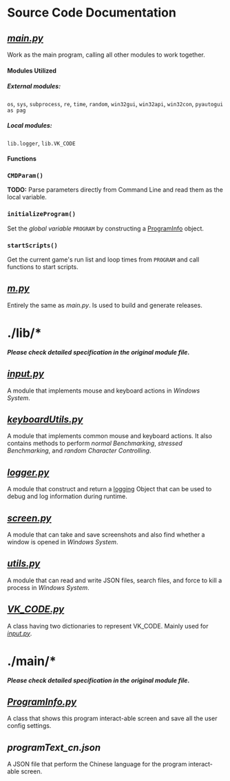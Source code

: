 # Source Code Documentation

## [_main.py_](/main.py)

Work as the main program, calling all other modules to work together.

#### Modules Utilized

##### External modules:
`os`, `sys`, `subprocess`, `re`, `time`, `random`,
`win32gui`, `win32api`, `win32con`, `pyautogui as pag`

##### Local modules:
`lib.logger`, `lib.VK_CODE`

#### Functions

### `CMDParam()`

**TODO:** Parse parameters directly from Command Line and read them as the local variable.

### `initializeProgram()`

Set the _global variable_ `PROGRAM` by constructing a [ProgramInfo](./main/ProgramInfo.py) object.

### `startScripts()`

Get the current game's run list and loop times from `PROGRAM` and call functions to start scripts.

## [_m.py_](/m.py)

Entirely the same as _main.py_. Is used to build and generate releases.

# ./lib/*

***Please check detailed specification in the original module file.***

## [_input.py_](/docs/source_code/lib/input.md)

A module that implements mouse and keyboard actions in _Windows System_.

## [_keyboardUtils.py_](/docs/source_code/lib/keyboardUtils.md)

A module that implements common mouse and keyboard actions. It also contains methods to perform _normal Benchmarking_, _stressed Benchmarking_, and _random Character Controlling_.

## [_logger.py_](/docs/source_code/lib/logger.md)

A module that construct and return a [logging](https://docs.python.org/3.5/library/logging.html) Object that can be used to debug and log information during runtime.

## [_screen.py_](/docs/source_code/lib/screen.md)

A module that can take and save screenshots and also find whether a window is opened in _Windows System_.

## [_utils.py_](/docs/source_code/lib/utils.md)

A module that can read and write JSON files, search files, and force to kill a process in _Windows System_.

## [_VK_CODE.py_](/docs/source_code/lib/VK_CODE.md)

A class having two dictionaries to represent VK_CODE. Mainly used for [_input.py_](./lib/input.py).

# ./main/*

***Please check detailed specification in the original module file.***

## [_ProgramInfo.py_](/docs/source_code/main/ProgramInfo.md)

A class that shows this program interact-able screen and save all the user config settings.

## _programText_cn.json_

A JSON file that perform the Chinese language for the program interact-able screen.
